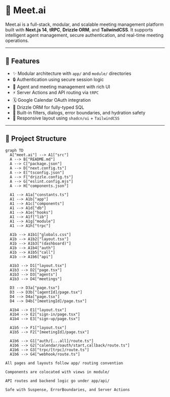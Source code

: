 # 🤖 Meet.ai

Meet.ai is a full-stack, modular, and scalable meeting management platform built with **Next.js 14**, **tRPC**, **Drizzle ORM**, and **TailwindCSS**. It supports intelligent agent management, secure authentication, and real-time meeting operations.

---

## 🚀 Features

- ✨ Modular architecture with `app/` and `module/` directories
- 🔒 Authentication using secure session logic
- 🧠 Agent and meeting management with rich UI
- ⚡ Server Actions and API routing via `tRPC`
- 🗓️ Google Calendar OAuth integration
- 🧱 Drizzle ORM for fully-typed SQL
- 🎯 Built-in filters, dialogs, error boundaries, and hydration safety
- 📱 Responsive layout using `shadcn/ui` + `TailwindCSS`

---

## 📁 Project Structure


```mermaid
graph TD
  A["meet.ai"] --> A1["src"]
  A --> B["README.md"]
  A --> C["package.json"]
  A --> D["next.config.ts"]
  A --> E["tsconfig.json"]
  A --> F["drizzle.config.ts"]
  A --> G["eslint.config.mjs"]
  A --> H["components.json"]

  A1 --> A1a["constants.ts"]
  A1 --> A1b["app"]
  A1 --> A1c["components"]
  A1 --> A1d["db"]
  A1 --> A1e["hooks"]
  A1 --> A1f["lib"]
  A1 --> A1g["module"]
  A1 --> A1h["trpc"]

  A1b --> A1b1["globals.css"]
  A1b --> A1b2["layout.tsx"]
  A1b --> A1b3["(dashboard)"]
  A1b --> A1b4["auth"]
  A1b --> A1b5["call"]
  A1b --> A1b6["api"]

  A1b3 --> D1["layout.tsx"]
  A1b3 --> D2["page.tsx"]
  A1b3 --> D3["agents"]
  A1b3 --> D4["meetings"]

  D3 --> D3a["page.tsx"]
  D3 --> D3b["[agentId]/page.tsx"]
  D4 --> D4a["page.tsx"]
  D4 --> D4b["[meetingId]/page.tsx"]

  A1b4 --> E1["layout.tsx"]
  A1b4 --> E2["sign-in/page.tsx"]
  A1b4 --> E3["sign-up/page.tsx"]

  A1b5 --> F1["layout.tsx"]
  A1b5 --> F2["[meetingId]/page.tsx"]

  A1b6 --> G1["auth/[...all]/route.ts"]
  A1b6 --> G2["calendar/oauth/start,callback/route.ts"]
  A1b6 --> G3["trpc/[trpc]/route.ts"]
  A1b6 --> G4["webhook/route.ts"]

All pages and layouts follow app/ routing convention

Components are colocated with views in module/

API routes and backend logic go under app/api/

Safe with Suspense, ErrorBoundaries, and Server Actions

